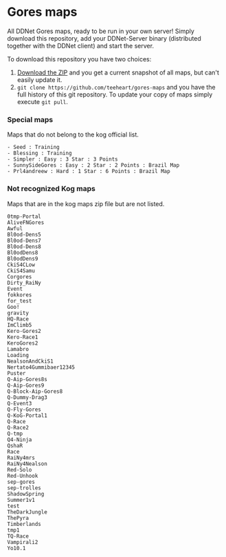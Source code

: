 Gores maps
==========

All DDNet Gores maps, ready to be run in your own server! Simply download this repository, add your DDNet-Server binary (distributed together with the DDNet client) and start the server.


To download this repository you have two choices:

1. [Download the ZIP](https://github.com/teeheart/gores-maps/archive/master.zip) and you get a current snapshot of all maps, but can't easily update it.
2. `git clone https://github.com/teeheart/gores-maps` and you have the full history of this git repository. To update your copy of maps simply execute `git pull`.

### Special maps
Maps that do not belong to the kog official list.
```
- Seed : Training
- Blessing : Training
- Simpler : Easy : 3 Star : 3 Points
- SunnySideGores : Easy : 2 Star : 2 Points : Brazil Map
- Prl4andreew : Hard : 1 Star : 6 Points : Brazil Map
```

### Not recognized Kog maps
Maps that are in the kog maps zip file but are not listed.
```
0tmp-Portal
AliveFNGores
Awful
Bl0od-Dens5
Bl0od-Dens7
Bl0od-Dens8
Bl0odDens8
Bl0odDens9
CkiS4CLow
CkiS4Samu
Corgores
Dirty_RaiNy
Event
fokkores
for_test
Goo!
gravity
HQ-Race
ImClimb5
Kero-Gores2
Kero-Race1
KeroGores2
Lamabro
Loading
NealsonAndCkiS1
Nertato4Gummibaer12345
Puster
Q-Aip-Gores8s
Q-Aip-Gores9
Q-Block-Aip-Gores8
Q-Dummy-Drag3
Q-Event3
Q-Fly-Gores
Q-KoG-Portal1
Q-Race
Q-Race2
Q-tmp
Q4-Ninja
QshaR
Race
RaiNy4mrs
RaiNy4Nealson
Red-Solo
Red-Unhook
sep-gores
sep-trolles
ShadowSpring
Summer1v1
test
TheDarkJungle
ThePyra
Timberlands
tmp1
TQ-Race
Vampirali2
Yo10.1
```

